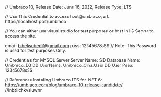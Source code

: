 // Umbraco 10, Release Date: June 16, 2022, Release Type: LTS

// Use This Credential to access host@umbraco, url: https://localhost:port/umbraco

// You can either use visual studio for test purposes or host in IIS Server to access the site.

email: bibeksubedi1@gmail.com
pass: 12345678sS$   // Note: This Password is used for test purposes Only.

// Credentials for MYSQL Server
Server Name: SID
Database Name: Umbraco_DB
DB UserName: Umbraco_Cms_User
DB User Pass: 12345678sS$

// References
Installing Umbraco LTS for .NET 6: https://umbraco.com/blog/umbraco-10-release-candidate/
//inbziichkvaiuwnr